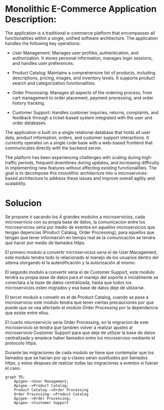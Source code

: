 # Monolithic E-Commerce Application Description:

The application is a traditional e-commerce platform that encompasses all functionalities within a single, unified software architecture. The application handles the following key operations:

- User Management: Manages user profiles, authentication, and authorization. It stores personal information, manages login sessions, and handles user preferences.

- Product Catalog: Maintains a comprehensive list of products, including descriptions, pricing, images, and inventory levels. It supports product search and categorization functionalities.

- Order Processing: Manages all aspects of the ordering process, from cart management to order placement, payment processing, and order history tracking.

- Customer Support: Handles customer inquiries, returns, complaints, and feedback through a ticket-based system integrated with the user and order databases.

The application is built on a single relational database that holds all user data, product information, orders, and customer support interactions. It currently operates on a single code base with a web-based frontend that communicates directly with the backend server.

The platform has been experiencing challenges with scaling during high-traffic periods, frequent downtimes during updates, and increasing difficulty in implementing new features without affecting existing functionalities. The goal is to decompose this monolithic architecture into a microservices-based architecture to address these issues and improve overall agility and scalability.

# Solucion

Se propone ir sacando los 4 grandes modulos a microservicios, cada microservicio con su propia base de datos, la comunicacion entre los microservicios seria por medio de eventos en aquellos microservicios que tengan depencias (Product Catalog, Order Processing), para aquellos que tengan que tener información en tiempo real se la comunicación se tendra que hacer por medio de llamados https.

El primero modulo a convertir microservicios seria el de User Management, este
modulo tendra todo lo relacionado al manejo de los usuarios dentro del sitema otorgando el la autentificación y la autorización al mismo.

El segundo modulo a convertir seria el de Customer Support, este modulo tendra su propia base de datos para el manejo del soporte e inicialmente se conectara a la base de datos centralizada, hasta que todos los microservicios esten migrados y esa base de datos deje de utilzarse.

El tercer modulo a convetir es el de Product Catalog, cuando se pase a microservicio este modulo tendra que tener ciertas precauciones por que puede que se vea afectado el modulo Order Processing por la dependencia que existe entre ellos.

El cuarto microservicio seria Order Processing, en la migracion de este microservicio se tendra que tambien volver a realizar ajustes al microservicio Customer Support para que deje de utilizar la base de datos centralizada y empiece haber llamados entre los microservios mediante el protocolo https.

Durante las migraciones de cada modulo se tiene que contemplar que los llamados que se hacian por sp u clases seran sustituidos por llamados https, y estos despues de realizar todas las migraciones a eventos si fueran el caso.

```mermaid
graph TD;
    Apigee-->User Management;
    Apigee-->Product Catalog;
    Product Catalog-->Order Processing
    Order Processing-->Product Catalog
    Apigee-->Order Processing;
    Apigee-->Customer Support
```
